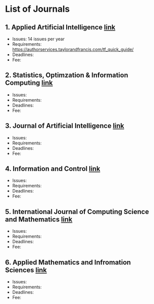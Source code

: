 # List of Journals

## 1. Applied Artificial Intelligence [link](https://www.tandfonline.com/toc/uaai20/current)
- Issues: 14 issues per year
- Requirements: https://authorservices.taylorandfrancis.com/tf_quick_guide/
- Deadlines:
- Fee:

## 2. Statistics, Optimzation & Information Computing [link](http://www.iapress.org/index.php/soic)
- Issues:
- Requirements:
- Deadlines:
- Fee:

## 3. Journal of Artificial Intelligence [link](https://www.jair.org/index.php/jair)
- Issues:
- Requirements:
- Deadlines:
- Fee:

## 4. Information and Control [link](https://www.sciencedirect.com/journal/information-and-control)
- Issues:
- Requirements:
- Deadlines:
- Fee:

## 5. International Journal of Computing Science and Mathematics [link](https://www.inderscience.com/jhome.php?jcode=ijcsm)
- Issues:
- Requirements:
- Deadlines:
- Fee:

## 6. Applied Mathematics and Infromation Sciences [link](http://www.naturalspublishing.com/show.asp?JorID=1&pgid=0)
- Issues:
- Requirements:
- Deadlines:
- Fee:
